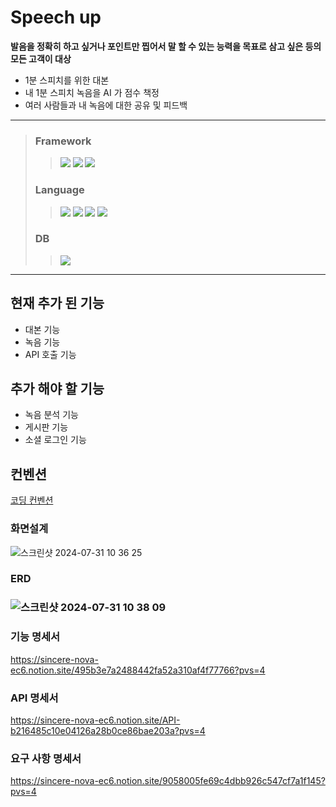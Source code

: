 # Speech up
**발음을 정확히 하고 싶거나 포인트만 찝어서 말 할 수 있는 능력을 목표로 삼고 싶은 등의 모든 고객이 대상**

- 1분 스피치를 위한 대본
- 내 1분 스피치 녹음을 AI 가 점수 책정
- 여러 사람들과 내 녹음에 대한 공유 및 피드백

---
>### Framework
> > <img src="https://img.shields.io/badge/Spring-6DB33F?style=for-the-badge&logo=spring&logoColor=white"> <img src="https://img.shields.io/badge/Spring_Boot-6DB33F?style=for-the-badge&logo=Spring-Boot&logoColor=white"> <img src="https://img.shields.io/badge/Spring_Security-6DB33F?style=for-the-badge&logo=Spring-Security&logoColor=white"><br>
>
>### Language
> > <img src="https://img.shields.io/badge/Java-ED8B00?style=for-the-badge&logo=openjdk&logoColor=white"> <img src="https://img.shields.io/badge/HTML-239120?style=for-the-badge&logo=html5&logoColor=white"> <img src="https://img.shields.io/badge/CSS-239120?&style=for-the-badge&logo=css3&logoColor=white"> <img src="https://img.shields.io/badge/JavaScript-323330?style=for-the-badge&logo=javascript&logoColor=F7DF1E"><br>
>
>### DB
> > <img src="https://img.shields.io/badge/MySQL-005C84?style=for-the-badge&logo=mysql&logoColor=white"><br>
---

## 현재 추가 된 기능
- 대본 기능
- 녹음 기능
- API 호출 기능

## 추가 해야 할 기능
- 녹음 분석 기능
- 게시판 기능
- 소셜 로그인 기능

## 컨벤션
[코딩 컨벤션](https://naver.github.io/hackday-conventions-java/)

### 화면설계
![스크린샷 2024-07-31 10 36 25](https://github.com/user-attachments/assets/6c47baf1-2169-45a5-8bff-c2f2ae587e83)

### ERD
### ![스크린샷 2024-07-31 10 38 09](https://github.com/user-attachments/assets/3bdeebce-412f-41c6-8883-96cd2fc4d7cf)

### 기능 명세서
https://sincere-nova-ec6.notion.site/495b3e7a2488442fa52a310af4f77766?pvs=4

### API 명세서
https://sincere-nova-ec6.notion.site/API-b216485c10e04126a28b0ce86bae203a?pvs=4

### 요구 사항 명세서
https://sincere-nova-ec6.notion.site/9058005fe69c4dbb926c547cf7a1f145?pvs=4
